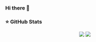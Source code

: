 ### Hi there 👋



### ⭐ GitHub Stats

<p align = "center">
  <img src = "https://github-readme-stats.vercel.app/api?username=apm-cmyk&show_icons=true&theme=midnight-purple&line_height=27">
  <img src = "https://github-readme-stats.vercel.app/api/top-langs/?username=apm-cmyk&theme=midnight-purple">
</p>
